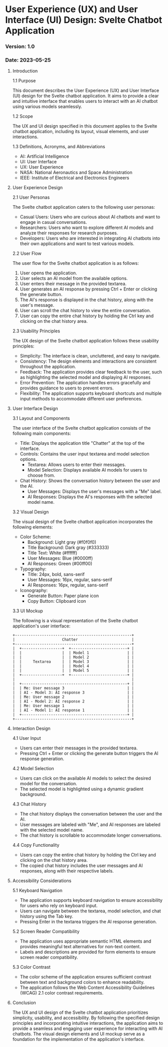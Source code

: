 # User Experience (UX) and User Interface (UI) Design: Svelte Chatbot Application

### Version: 1.0
### Date: 2023-05-25

1. Introduction

   1.1 Purpose

      This document describes the User Experience (UX) and User Interface (UI) design for the Svelte chatbot application. It aims to provide a clear and intuitive interface that enables users to interact with an AI chatbot using various models seamlessly.

   1.2 Scope

      The UX and UI design specified in this document applies to the Svelte chatbot application, including its layout, visual elements, and user interactions.

   1.3 Definitions, Acronyms, and Abbreviations

      - AI: Artificial Intelligence
      - UI: User Interface
      - UX: User Experience
      - NASA: National Aeronautics and Space Administration
      - IEEE: Institute of Electrical and Electronics Engineers

2. User Experience Design

   2.1 User Personas

      The Svelte chatbot application caters to the following user personas:

      - Casual Users: Users who are curious about AI chatbots and want to engage in casual conversations.
      - Researchers: Users who want to explore different AI models and analyze their responses for research purposes.
      - Developers: Users who are interested in integrating AI chatbots into their own applications and want to test various models.

   2.2 User Flow

      The user flow for the Svelte chatbot application is as follows:

      1. User opens the application.
      2. User selects an AI model from the available options.
      3. User enters their message in the provided textarea.
      4. User generates an AI response by pressing Ctrl + Enter or clicking the generate button.
      5. The AI's response is displayed in the chat history, along with the user's message.
      6. User can scroll the chat history to view the entire conversation.
      7. User can copy the entire chat history by holding the Ctrl key and clicking on the chat history area.

   2.3 Usability Principles

      The UX design of the Svelte chatbot application follows these usability principles:

      - Simplicity: The interface is clean, uncluttered, and easy to navigate.
      - Consistency: The design elements and interactions are consistent throughout the application.
      - Feedback: The application provides clear feedback to the user, such as highlighting the selected model and displaying AI responses.
      - Error Prevention: The application handles errors gracefully and provides guidance to users to prevent errors.
      - Flexibility: The application supports keyboard shortcuts and multiple input methods to accommodate different user preferences.

3. User Interface Design

   3.1 Layout and Components

      The user interface of the Svelte chatbot application consists of the following main components:

      - Title: Displays the application title "Chatter" at the top of the interface.
      - Controls: Contains the user input textarea and model selection options.
        - Textarea: Allows users to enter their messages.
        - Model Selection: Displays available AI models for users to choose from.
      - Chat History: Shows the conversation history between the user and the AI.
        - User Messages: Displays the user's messages with a "Me" label.
        - AI Responses: Displays the AI's responses with the selected model name.

   3.2 Visual Design

      The visual design of the Svelte chatbot application incorporates the following elements:

      - Color Scheme:
        - Background: Light gray (#f0f0f0)
        - Title Background: Dark gray (#333333)
        - Title Text: White (#ffffff)
        - User Messages: Blue (#0000ff)
        - AI Responses: Green (#00ff00)
      - Typography:
        - Title: 24px, bold, sans-serif
        - User Messages: 16px, regular, sans-serif
        - AI Responses: 16px, regular, sans-serif
      - Iconography:
        - Generate Button: Paper plane icon
        - Copy Button: Clipboard icon

   3.3 UI Mockup

      The following is a visual representation of the Svelte chatbot application's user interface:

      ```
      +----------------------------------------------------+
      |                     Chatter                        |
      +----------------------------------------------------+
      |  +------------------+  +-------------------------+ |
      |  |                  |  | Model 1                 | |
      |  |                  |  | Model 2                 | |
      |  |     Textarea     |  | Model 3                 | |
      |  |                  |  | Model 4                 | |
      |  |                  |  | Model 5                 | |
      |  +------------------+  +-------------------------+ |
      |                                                    |
      |  +-----------------------------------------------+ |
      |  | Me: User message 3                            | |
      |  | AI - Model 3: AI response 3                   | |
      |  | Me: User message 2                            | |
      |  | AI - Model 2: AI response 2                   | |
      |  | Me: User message 1                            | |
      |  | AI - Model 1: AI response 1                   | |
      |  +-----------------------------------------------+ |
      +----------------------------------------------------+
      ```

4. Interaction Design

   4.1 User Input

      - Users can enter their messages in the provided textarea.
      - Pressing Ctrl + Enter or clicking the generate button triggers the AI response generation.

   4.2 Model Selection

      - Users can click on the available AI models to select the desired model for the conversation.
      - The selected model is highlighted using a dynamic gradient background.

   4.3 Chat History

      - The chat history displays the conversation between the user and the AI.
      - User messages are labeled with "Me", and AI responses are labeled with the selected model name.
      - The chat history is scrollable to accommodate longer conversations.

   4.4 Copy Functionality

      - Users can copy the entire chat history by holding the Ctrl key and clicking on the chat history area.
      - The copied chat history includes the user messages and AI responses, along with their respective labels.

5. Accessibility Considerations

   5.1 Keyboard Navigation

      - The application supports keyboard navigation to ensure accessibility for users who rely on keyboard input.
      - Users can navigate between the textarea, model selection, and chat history using the Tab key.
      - Pressing Enter in the textarea triggers the AI response generation.

   5.2 Screen Reader Compatibility

      - The application uses appropriate semantic HTML elements and provides meaningful text alternatives for non-text content.
      - Labels and descriptions are provided for form elements to ensure screen reader compatibility.

   5.3 Color Contrast

      - The color scheme of the application ensures sufficient contrast between text and background colors to enhance readability.
      - The application follows the Web Content Accessibility Guidelines (WCAG) 2.1 color contrast requirements.

6. Conclusion

   The UX and UI design of the Svelte chatbot application prioritizes simplicity, usability, and accessibility. By following the specified design principles and incorporating intuitive interactions, the application aims to provide a seamless and engaging user experience for interacting with AI chatbots. The visual design elements and UI mockup serve as a foundation for the implementation of the application's interface.
